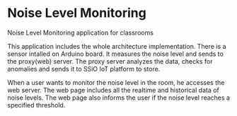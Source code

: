 # Noise Level Monitoring
Noise Level Monitoring application for classrooms

This application includes the whole architecture implementation.
There is a sensor intalled on Arduino board. It measures the noise level and sends to the proxy(web) server.
The proxy server analyzes the data, checks for anomalies and sends it to SSiO IoT platform to store.

When a user wants to monitor the noise level in the room, he accesses the web server.
The web page includes all the realtime and historical data of noise levels.
The web page also informs the user if the noise level reaches a specified threshold.

